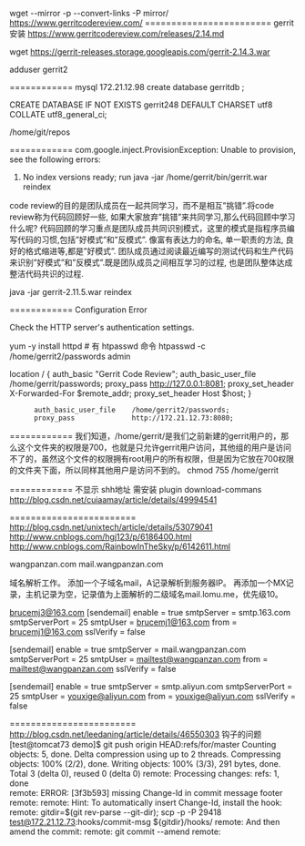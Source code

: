 

wget --mirror -p --convert-links -P mirror/ https://www.gerritcodereview.com/
======================== gerrit 安装
https://www.gerritcodereview.com/releases/2.14.md

wget https://gerrit-releases.storage.googleapis.com/gerrit-2.14.3.war

adduser gerrit2

============ mysql
172.21.12.98
create database gerritdb ;

CREATE DATABASE IF NOT EXISTS gerrit248 DEFAULT CHARSET utf8 COLLATE utf8_general_ci;

/home/git/repos

============
com.google.inject.ProvisionException: Unable to provision, see the following errors:

1) No index versions ready; run java -jar /home/gerrit/bin/gerrit.war reindex

code review的目的是团队成员在一起共同学习，而不是相互”挑错”.将code review称为代码回顾好一些, 如果大家放弃”挑错”来共同学习,那么代码回顾中学习什么呢?
代码回顾的学习重点是团队成员共同识别模式，这里的模式是指程序员编写代码的习惯,包括”好模式”和”反模式”. 像富有表达力的命名, 单一职责的方法, 良好的格式缩进等,都是”好模式”. 团队成员通过阅读最近编写的测试代码和生产代码来识别”好模式”和”反模式”.既是团队成员之间相互学习的过程, 也是团队整体达成整洁代码共识的过程.

java -jar gerrit-2.11.5.war reindex

============
Configuration Error

Check the HTTP server's authentication settings.

yum -y install httpd  # 有 htpasswd 命令
htpasswd -c /home/gerrit2/passwords admin

location / {
          auth_basic              "Gerrit Code Review";
          auth_basic_user_file    /home/gerrit/passwords;
          proxy_pass              http://127.0.0.1:8081;
          proxy_set_header        X-Forwarded-For $remote_addr;
          proxy_set_header        Host $host;
        }





          auth_basic_user_file    /home/gerrit2/passwords;
          proxy_pass              http://172.21.12.73:8080;


============
我们知道，/home/gerrit/是我们之前新建的gerrit用户的，那么这个文件夹的权限是700，也就是只允许gerrit用户访问，其他组的用户是访问不了的，虽然这个文件的权限拥有root用户的所有权限，但是因为它放在700权限的文件夹下面，所以同样其他用户是访问不到的。
chmod 755 /home/gerrit

============
不显示 shh地址
需安装 plugin  download-commans
http://blog.csdn.net/cuiaamay/article/details/49994541

========================
http://blog.csdn.net/unixtech/article/details/53079041
http://www.cnblogs.com/hgj123/p/6186400.html
http://www.cnblogs.com/RainbowInTheSky/p/6142611.html

wangpanzan.com
mail.wangpanzan.com

域名解析工作。
添加一个子域名mail，A记录解析到服务器IP。
再添加一个MX记录，主机记录为空，记录值为上面解析的二级域名mail.lomu.me，优先级10。

brucemj3@163.com
[sendemail]
        enable = true
        smtpServer = smtp.163.com
        smtpServerPort = 25
        smtpUser = brucemj1@163.com
        from = brucemj1@163.com
		sslVerify = false

[sendemail]
        enable = true
        smtpServer = mail.wangpanzan.com
        smtpServerPort = 25
        smtpUser = mailtest@wangpanzan.com
        from = mailtest@wangpanzan.com
        sslVerify = false

[sendemail]
        enable = true
        smtpServer = smtp.aliyun.com
        smtpServerPort = 25
        smtpUser = youxige@aliyun.com
        from = youxige@aliyun.com
        sslVerify = false


========================
http://blog.csdn.net/leedaning/article/details/46550303
钩子的问题
[test@tomcat73 demo]$ git push origin HEAD:refs/for/master
Counting objects: 5, done.
Delta compression using up to 2 threads.
Compressing objects: 100% (2/2), done.
Writing objects: 100% (3/3), 291 bytes, done.
Total 3 (delta 0), reused 0 (delta 0)
remote: Processing changes: refs: 1, done    
remote: ERROR: [3f3b593] missing Change-Id in commit message footer
remote:
remote: Hint: To automatically insert Change-Id, install the hook:
remote:   gitdir=$(git rev-parse --git-dir); scp -p -P 29418 test@172.21.12.73:hooks/commit-msg ${gitdir}/hooks/
remote: And then amend the commit:
remote:   git commit --amend
remote:
